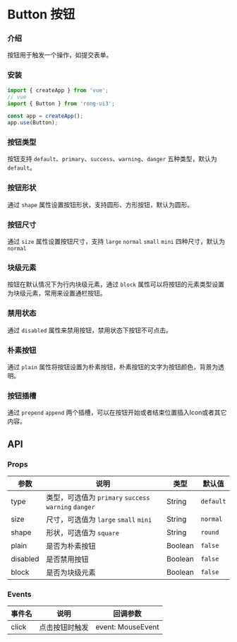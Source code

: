# Button 按钮

### 介绍

按钮用于触发一个操作，如提交表单。

### 安装

```javascript
import { createApp } from 'vue';
// vue
import { Button } from 'rong-ui3';

const app = createApp();
app.use(Button);
```


<script setup>
  import ButtonType from '../demo/ButtonType.vue?raw'
</script>
### 按钮类型
按钮支持 `default`、`primary`、`success`、`warning`、`danger` 五种类型，默认为 `default`。
<HljsBlock :code="ButtonType"></HljsBlock>


### 按钮形状
通过 `shape` 属性设置按钮形状，支持圆形、方形按钮，默认为圆形。
<script setup>
  import ButtonShape from '../demo/ButtonShape.vue?raw'
</script>
<HljsBlock :code="ButtonShape"></HljsBlock>


### 按钮尺寸
通过 `size` 属性设置按钮尺寸，支持 `large` `normal` `small` `mini` 四种尺寸，默认为 `normal`
<script setup>
  import ButtonSize from '../demo/ButtonSize.vue?raw'
</script>
<HljsBlock :code="ButtonSize"></HljsBlock>

### 块级元素
<script setup>
  import ButtonBlock from '../demo/ButtonBlock.vue?raw'
</script>
按钮在默认情况下为行内块级元素，通过 `block` 属性可以将按钮的元素类型设置为块级元素，常用来设置通栏按钮。
<HljsBlock :code="ButtonBlock"></HljsBlock>


### 禁用状态
<script setup>
  import ButtonDisabled from '../demo/ButtonDisabled.vue?raw'
</script>
通过 `disabled` 属性来禁用按钮，禁用状态下按钮不可点击。
<HljsBlock :code="ButtonDisabled"></HljsBlock>


### 朴素按钮
<script setup>
  import ButtonPlain from '../demo/ButtonPlain.vue?raw'
</script>
通过 `plain` 属性将按钮设置为朴素按钮，朴素按钮的文字为按钮颜色，背景为透明。
<HljsBlock :code="ButtonPlain"></HljsBlock>


### 按钮插槽
<script setup>
  import ButtonSlot from '../demo/ButtonSlot.vue?raw'
</script>
通过 `prepend` `append` 两个插槽，可以在按钮开始或者结束位置插入Icon或者其它内容。
<HljsBlock :code="ButtonSlot"></HljsBlock>




## API

### Props

| 参数     | 说明                                                         | 类型    | 默认值    |
| -------- | ------------------------------------------------------------ | ------- | --------- |
| type     | 类型，可选值为 `primary` `success` `warning` `danger` | String  | `default` |
| size     | 尺寸，可选值为 `large` `small` `mini`                        | String  | `normal`  |
| shape    | 形状，可选值为 `square`                                      | String  | `round`   |
| plain    | 是否为朴素按钮                                               | Boolean | `false`   |
| disabled | 是否禁用按钮                                                 | Boolean | `false`   |
| block    | 是否为块级元素                                               | Boolean | `false`   |

### Events

| 事件名 | 说明           | 回调参数          |
| ------ | -------------- | ----------------- |
| click  | 点击按钮时触发 | event: MouseEvent |
